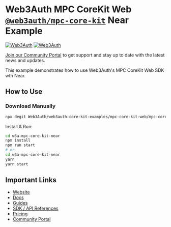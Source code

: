 # Web3Auth MPC CoreKit Web [`@web3auth/mpc-core-kit`](https://web3auth.io/docs/sdk/core-kit/mpc-core-kit) Near Example

[![Web3Auth](https://img.shields.io/badge/Web3Auth-SDK-blue)](https://web3auth.io/docs/sdk/core-kit/mpc-core-kit)
[![Web3Auth](https://img.shields.io/badge/Web3Auth-Community-cyan)](https://community.web3auth.io)

[Join our Community Portal](https://community.web3auth.io/) to get support and stay up to date with the latest news and updates.

This example demonstrates how to use Web3Auth's MPC CoreKit Web SDK wth Near.

## How to Use

### Download Manually

```bash
npx degit Web3Auth/web3auth-core-kit-examples/mpc-core-kit-web/mpc-core-kit-near w3a-mpc-core-kit-near
```

Install & Run:

```bash
cd w3a-mpc-core-kit-near
npm install
npm run start
# or
cd w3a-mpc-core-kit-near
yarn
yarn start
```

## Important Links

- [Website](https://web3auth.io)
- [Docs](https://web3auth.io/docs)
- [Guides](https://web3auth.io/docs/guides)
- [SDK / API References](https://web3auth.io/docs/sdk)
- [Pricing](https://web3auth.io/pricing.html)
- [Community Portal](https://community.web3auth.io)
